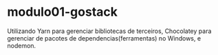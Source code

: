 # modulo01-gostack

Utilizando Yarn para gerenciar bibliotecas de terceiros, Chocolatey para gerenciar de pacotes de dependencias(ferramentas) no Windows, e nodemon.

